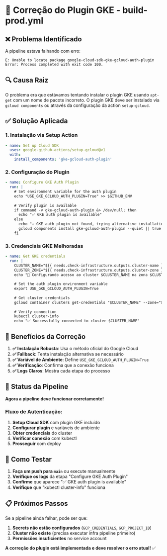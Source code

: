 # 🔧 Correção do Plugin GKE - build-prod.yml

## ❌ **Problema Identificado**

A pipeline estava falhando com erro:
```
E: Unable to locate package google-cloud-sdk-gke-gcloud-auth-plugin
Error: Process completed with exit code 100.
```

## 🔍 **Causa Raiz**

O problema era que estávamos tentando instalar o plugin GKE usando `apt-get` com um nome de pacote incorreto. O plugin GKE deve ser instalado via `gcloud components` ou através da configuração da action `setup-gcloud`.

## ✅ **Solução Aplicada**

### 1. **Instalação via Setup Action**
```yaml
- name: Set up Cloud SDK
  uses: google-github-actions/setup-gcloud@v1
  with:
    install_components: 'gke-gcloud-auth-plugin'
```

### 2. **Configuração do Plugin**
```yaml
- name: Configure GKE Auth Plugin
  run: |
    # Set environment variable for the auth plugin
    echo "USE_GKE_GCLOUD_AUTH_PLUGIN=True" >> $GITHUB_ENV
    
    # Verify plugin is available
    if command -v gke-gcloud-auth-plugin &> /dev/null; then
      echo "✅ GKE auth plugin is available"
    else
      echo "⚠️ GKE auth plugin not found, trying alternative installation..."
      gcloud components install gke-gcloud-auth-plugin --quiet || true
    fi
```

### 3. **Credenciais GKE Melhoradas**
```yaml
- name: Get GKE credentials
  run: |
    CLUSTER_NAME="${{ needs.check-infrastructure.outputs.cluster-name }}"
    CLUSTER_ZONE="${{ needs.check-infrastructure.outputs.cluster-zone }}"
    echo "🔧 Configurando acesso ao cluster $CLUSTER_NAME na zona $CLUSTER_ZONE"
    
    # Set the auth plugin environment variable
    export USE_GKE_GCLOUD_AUTH_PLUGIN=True
    
    # Get cluster credentials
    gcloud container clusters get-credentials "$CLUSTER_NAME" --zone="$CLUSTER_ZONE" --project=${{ env.PROJECT_ID }}
    
    # Verify connection
    kubectl cluster-info
    echo "✅ Successfully connected to cluster $CLUSTER_NAME"
```

## 🎯 **Benefícios da Correção**

1. **✅ Instalação Robusta**: Usa o método oficial do Google Cloud
2. **✅ Fallback**: Tenta instalação alternativa se necessário
3. **✅ Variável de Ambiente**: Define `USE_GKE_GCLOUD_AUTH_PLUGIN=True`
4. **✅ Verificação**: Confirma que a conexão funciona
5. **✅ Logs Claros**: Mostra cada etapa do processo

## 🚀 **Status da Pipeline**

**Agora a pipeline deve funcionar corretamente!**

### Fluxo de Autenticação:
1. **Setup Cloud SDK** com plugin GKE incluído
2. **Configurar plugin** e variáveis de ambiente
3. **Obter credenciais** do cluster
4. **Verificar conexão** com kubectl
5. **Prosseguir** com deploy

## 🧪 **Como Testar**

1. **Faça um push para `main`** ou execute manualmente
2. **Verifique os logs** da etapa "Configure GKE Auth Plugin"
3. **Confirme** que aparece "✅ GKE auth plugin is available"
4. **Verifique** que "kubectl cluster-info" funciona

## 📋 **Próximos Passos**

Se a pipeline ainda falhar, pode ser que:
1. **Secrets não estão configurados** (`GCP_CREDENTIALS`, `GCP_PROJECT_ID`)
2. **Cluster não existe** (precisa executar infra pipeline primeiro)
3. **Permissões insuficientes** no service account

**A correção do plugin está implementada e deve resolver o erro atual!** ✅
